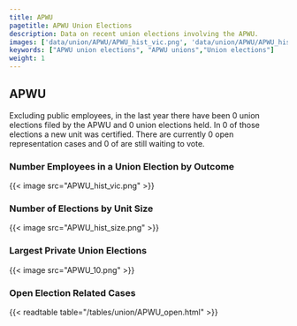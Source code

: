 ```yaml
---
title: APWU
pagetitle: APWU Union Elections
description: Data on recent union elections involving the APWU.
images: ['data/union/APWU/APWU_hist_vic.png', 'data/union/APWU/APWU_hist_size.png', 'data/union/APWU/APWU_10.png']
keywords: ["APWU union elections", "APWU unions","Union elections"]
weight: 1
---
```

##  APWU

Excluding public employees, in the last year there have been 0 union elections filed by the APWU and 0 union elections held. In 0 of those elections a new unit was certified. There are currently 0 open representation cases and 0 of are still waiting to vote.

### Number Employees in a Union Election by Outcome
{{< image src="APWU_hist_vic.png" >}}

### Number of Elections by Unit Size
{{< image src="APWU_hist_size.png" >}}

### Largest Private Union Elections
{{< image src="APWU_10.png" >}}

### Open Election Related Cases
{{< readtable table="/tables/union/APWU_open.html" >}}

